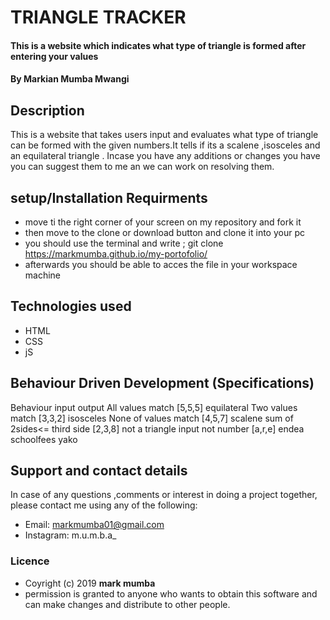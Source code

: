 # TRIANGLE TRACKER
#### This is a website which indicates what type of triangle is formed after entering your values
#### By **Markian Mumba Mwangi**
## Description
This is a website that takes users input and evaluates what type of triangle can be formed with the given numbers.It tells if its a
scalene ,isosceles and an equilateral triangle . Incase you have any additions or changes you have you can suggest them to me an we can work
on resolving them.
## setup/Installation Requirments
* move ti the right corner of your screen on my repository and fork it
* then move to the clone or download button and clone it into your pc
* you should use the terminal and write ; git clone https://markmumba.github.io/my-portofolio/
* afterwards you should be able to acces the file in your workspace machine
## Technologies used 
* HTML
* CSS
* jS
## Behaviour Driven Development (Specifications) 
Behaviour                   input              output
All values match           [5,5,5]            equilateral
Two values match           [3,3,2]            isosceles
None of values match       [4,5,7]            scalene
sum of 2sides<= third side [2,3,8]            not a triangle
input not number           [a,r,e]            endea schoolfees yako
## Support and contact details
In case of any questions ,comments or interest in doing a project together, please contact me using any of
 the following:
 * Email: markmumba01@gmail.com
 * Instagram: m.u.m.b.a_


 ### Licence
 * Coyright (c) 2019 **mark mumba**
*  permission is granted to anyone who wants to obtain this software and can make changes and distribute to other people.